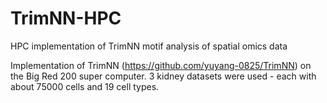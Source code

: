 # TrimNN-HPC
HPC implementation of TrimNN motif analysis of spatial omics data

Implementation of TrimNN (https://github.com/yuyang-0825/TrimNN) on the Big Red 200 super computer.
3 kidney datasets were used - each with about 75000 cells and 19 cell types.
